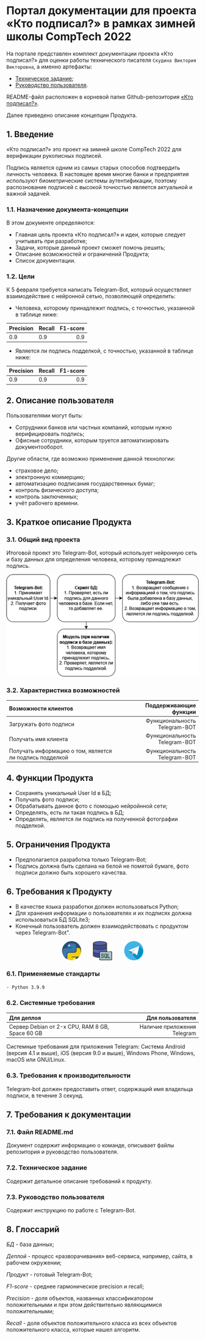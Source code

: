 # Портал документации для проекта «Кто подписал?» в рамках зимней школы CompTech 2022

На портале представлен комплект документации проекта «Кто подписал?» для оценки работы технического писателя `Скудина Виктория Викторовна`, а именно артефакты:

* [Техническое задание](assets/srs.md);
* [Руководство пользователя](assets/user_guide.md).

README-файл расположен в корневой папке Github-репозитория [«Кто подписал?»](https://github.com/comptech-winter-school/who-signed/tree/main).

Далее приведено описание концепции Продукта.

## 1. Введение

«Кто подписал?» это проект на зимней школе CompTech 2022 для верификации рукописных подписей. 

Подпись является одним из самых старых способов подтвердить личность человека. В настоящее время многие банки и предприятия используют биометрические системы аутентификации, поэтому распознование подписей с высокой точностью является актуальной и важной задачей. 

### 1.1. Назначение документа-концепции

В этом документе определяются:

- Главная цель проекта «Кто подписал?» и идеи, которые следует учитывать при разработке;
- Задачи, которые данный проект сможет помочь решить;
- Описание возможностей и ограничений Продукта;
- Список документации.

### 1.2. Цели

К 5 февраля требуется написать Telegram-Bot, который осуществляет взаимодействие с нейронной сетью, позволяющей определить: 

- Человека, которому принадлежит подпись, с точностью,  указанной в таблице ниже:

| Precision   | Recall  | F1-score |
|:---         | ---     |      ---:|
|  0.9        | 0.9     | 0.9      |

- Является ли подпись подделкой, с точностью, указанной в таблице ниже:

| Precision   | Recall  | F1-score |
|:---         | ---     |      ---:|
|  0.9        | 0.9     | 0.9      |

## 2. Описание пользователя 

Пользователями могут быть:

- Cотрудники банков или частных компаний, которым нужно верифицировать подпись;
- Офисные сотрудники, которым труется автоматизировать документооборот.

Другие области, где возможно применение данной технологии: 

- страховое дело;
- электронную коммерцию;
- автоматизацию подписания государственных бумаг;
- контроль физического доступа;
- контроль заключенных;
- учёт рабочего времени.

## 3. Краткое описание Продукта

### 3.1. Общий вид проекта

Итоговой проект это Telegram-Bot, который использует нейронную сеть и базу данных для определения человека, которому принадлежит подпись.  

![Diagram](/docs/assets/Diagram.png)

### 3.2. Характеристика возможностей 

| Возможности клиентов   | Поддерживающие функции  |
|:---                    |                     ---:|
| Загружать фото подписи | Функциональность Telegram-BOT |
| Получать имя клиента   | Функциональность Telegram-BOT |
| Получать информацию о том, является ли подпись подделкой   | Функциональность Telegram-BOT |

## 4. Функции Продукта 

- Сохранять уникальный User Id в БД;
- Получать фото подписи;
- Обрабатывать данное фото с помощью нейройнной сети;
- Определять, есть ли такая подпись в БД;
- Определять, является ли подпись на полученной фотографии подделкой.

## 5. Ограничения Продукта

- Предполагается разработка только Telegram-Bot;
- Подпись должна быть сделана на белой не помятой бумаге, фото подписи должно быть хорошего качества.

## 6. Требования к Продукту

- В качестве языка разработки должен использоваться Python;
- Для хранения информации о пользователях и их подписях должна использоваться БД SQLite3;
- Конечный пользователь должен взаимодействовать с продуктом через Telegram-Bot".

<p align="center">
<img src="/docs/assets/python.png" width="50"/>&nbsp; &nbsp; &nbsp; &nbsp; <img src="/docs/assets/sql-server.png" width="50"/>&nbsp; &nbsp; &nbsp; &nbsp; <img src="/docs/assets/telegram.png" width="50"/>
</p>

### 6.1. Применяемые стандарты

    - Python 3.9.9

### 6.2. Системные требования

|  Для деплоя  |  Для пользователя  |
|:---          |                ---:|
| Сервер Debian от 2-x CPU, RAM 8 GB, Space 60 GB | Наличие приложения Telegram |

Системные требования для  приложения Telegram: Система Android (версия 4.1 и выше), iOS (версия 9.0 и выше), Windows Phone, Windows, macOS или GNU/Linux.

### 6.3. Требования к производительности

Telegram-bot должен предоставить ответ, содержащий имя владельца подписи, в течение 3 секунд. 

## 7. Требования к документации

### 7.1. Файл README.md

Документ содержит информацию о команде, описывает файлы репозитория и руководство пользователя.

### 7.2. Техническое задание

Содержит детальное описание требований к продукту.

### 7.3. Руководство пользователя

Содержит инструкцию по работе с Telegram-Bot.

## 8. Глоссарий

*БД* - база данных;

*Деплой* - процесс «разворачивания» веб-сервиса, например, сайта, в рабочем окружении;

*Продукт* - готовый Telegram-Bot;

*F1-score* - среднее гармоническое precision и recall;

*Precision* - доля объектов, названных классификатором положительными и при этом действительно являющимися положительными;

*Recall* - доля объектов положительного класса из всех объектов положительного класса, которые нашел алгоритм.
